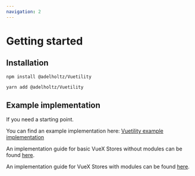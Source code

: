 ```yaml
---
navigation: 2
---
```


# Getting started

## Installation <a href="#" name="rerequsisits"></a>

```
npm install @adelholtz/Vuetility

yarn add @adelholtz/Vuetility
```

## Example implementation
If you need a starting point.

You can find an example implementation here: [Vuetility example implementation](https://github.com/adelholtz/vuetility/tree/master/example)

An implementation guide for basic VueX Stores without modules can be found [here](/guides/usage_without_namespace.html).

An implementation guide for VueX Stores with modules can be found [here](/guides/usage_namespaced.html).
